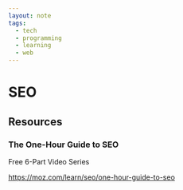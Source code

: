 ```yaml
---
layout: note
tags:
  - tech
  - programming
  - learning
  - web
---
```


# SEO

## Resources

### The One-Hour Guide to SEO

Free 6-Part Video Series

https://moz.com/learn/seo/one-hour-guide-to-seo
